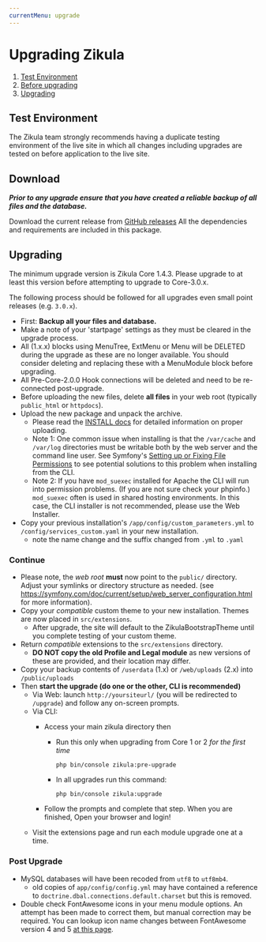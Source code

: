 ```yaml
---
currentMenu: upgrade
---
```

# Upgrading Zikula

1. [Test Environment](#test-environment)
2. [Before upgrading](#download)
3. [Upgrading](#upgrading)

## Test Environment

The Zikula team strongly recommends having a duplicate testing environment of the live site in which all
changes including upgrades are tested on before application to the live site.

## Download

***Prior to any upgrade ensure that you have created a reliable backup of all files and the database.***

Download the current release from [GitHub releases](https://github.com/zikula/core/releases/)
All the dependencies and requirements are included in this package.

## Upgrading

The minimum upgrade version is Zikula Core 1.4.3. Please upgrade to at least this version before attempting to upgrade
to Core-3.0.x.

The following process should be followed for all upgrades even small point releases (e.g. `3.0.x`).

- First: **Backup all your files and database.**
- Make a note of your 'startpage' settings as they must be cleared in the upgrade process.
- All (1.x.x) blocks using MenuTree, ExtMenu or Menu will be DELETED during the upgrade as these are no longer available.
  You should consider deleting and replacing these with a MenuModule block before upgrading.
- All Pre-Core-2.0.0 Hook connections will be deleted and need to be re-connected post-upgrade.
- Before uploading the new files, delete **all files** in your web root (typically `public_html` or `httpdocs`).
- Upload the new package and unpack the archive.
  - Please read the [INSTALL docs](INSTALL.md#upload) for detailed information on proper uploading.
  - Note 1: One common issue when installing is that the `/var/cache` and `/var/log` directories must be writable both by the 
    web server and the command line user. See Symfony's [Setting up or Fixing File Permissions](http://symfony.com/doc/current/setup/file_permissions.html) 
    to see potential solutions to this problem when installing from the CLI.
  - Note 2: If you have `mod_suexec` installed for Apache the CLI will run into permission problems. (If you are not sure 
    check your phpinfo.) `mod_suexec` often is used in shared hosting environments. In this case, the CLI installer is not 
    recommended, please use the Web Installer.
- Copy your previous installation's `/app/config/custom_parameters.yml` to `/config/services_custom.yaml` in your new installation.
  - note the name change and the suffix changed from `.yml` to `.yaml`

### Continue

- Please note, the _web root_ **must** now point to the `public/` directory. Adjust your symlinks or directory structure as needed.
  (see https://symfony.com/doc/current/setup/web_server_configuration.html for more information).
- Copy your _compatible_ custom theme to your new installation. Themes are now placed in `src/extensions`.
  - After upgrade, the site will default to the ZikulaBootstrapTheme until you complete testing of your custom theme.
- Return _compatible_ extensions to the `src/extensions` directory.
  - **DO NOT copy the old Profile and Legal module** as new versions of these are provided, and their location may differ.
- Copy your backup contents of `/userdata` (1.x) or `/web/uploads` (2.x) into `/public/uploads`
- Then **start the upgrade (do one or the other, CLI is recommended)**
  - Via Web: launch `http://yoursiteurl/` (you will be redirected to `/upgrade`) and follow any on-screen prompts.
  - Via CLI:
    - Access your main zikula directory then
      - Run this only when upgrading from Core 1 or 2 _for the first time_
        ```Shell
        php bin/console zikula:pre-upgrade
        ```
      - In all upgrades run this command:
        ```Shell
        php bin/console zikula:upgrade
        ```

    - Follow the prompts and complete that step. When you are finished, Open your browser and login!
  - Visit the extensions page and run each module upgrade one at a time.

### Post Upgrade

- MySQL databases will have been recoded from `utf8` to `utf8mb4`.
  - old copies of `app/config/config.yml` may have contained a reference to `doctrine.dbal.connections.default.charset` but this is removed.
- Double check FontAwesome icons in your menu module options. An attempt has been made to correct them, but manual correction may be required. You can lookup icon name changes between FontAwesome version 4 and 5 [at this page](https://fontawesome.com/how-to-use/on-the-web/setup/upgrading-from-version-4#name-changes).
